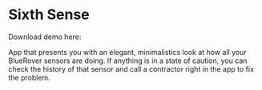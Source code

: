 # Sixth Sense

Download demo here:

App that presents you with an elegant, minimalistics look at how all your BlueRover sensors are doing. If anything is in a state of caution, you can check the history of that sensor and call a contractor right in the app to fix the problem.
